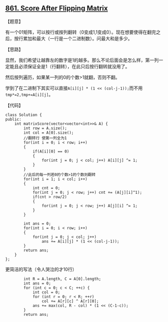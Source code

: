 ## [861. Score After Flipping Matrix](https://leetcode.com/problems/score-after-flipping-matrix/description/)

【题意】

有一个01矩阵，可以按行或按列翻转（0变成1,1变成0）。现在想要使得在翻完之后，按行累加和最大（一行是一个二进制数）。问最大和是多少。



【思路】

显然，我们希望让越靠左的数字是1的越多。那么不论后面会是怎么样，第一列一定能且必须保证全是1（行翻转），在此只后按行翻转就没用了。

然后按列遍历，如果某一列的0的个数>1就翻，否则不翻。



学到了在二进制下其实可以直接`A[i][j] * (1 << (col-j-1));`而不用`tmp*=2,tmp+=A[i][j]`。



【代码】

```
class Solution {
public:
    int matrixScore(vector<vector<int>>& A) {
        int row = A.size();
        int col = A[0].size();
        //翻转行 使第一列全为1
        for(int i = 0; i < row; i++)
        {
            if(A[i][0] == 0) 
            {
                for(int j = 0; j < col; j++) A[i][j] ^= 1;
            }
        }
        //此后的每一列若0的个数>1的个数则翻转
        for(int i = 1; i < col; i++)
        {
            int cnt = 0;
            for(int j = 0; j < row; j++) cnt += (A[j][i]^1);
            if(cnt > row/2) 
            {
                for(int j = 0; j < row; j++) A[j][i] ^= 1;
            }
        }
        
        int ans = 0;
        for(int i = 0; i < row; i++)
        {
            for(int j = 0; j < col; j++)
                ans += A[i][j] * (1 << (col-j-1));
        }
        return ans;
    }
};
```

更简洁的写法（令人哭泣的才10行）

```
	    int R = A.length, C = A[0].length;
        int ans = 0;
        for (int c = 0; c < C; ++c) {
            int col = 0;
            for (int r = 0; r < R; ++r)
                col += A[r][c] ^ A[r][0];
            ans += max(col, R - col) * (1 << (C-1-c));
        }
        return ans;
```

